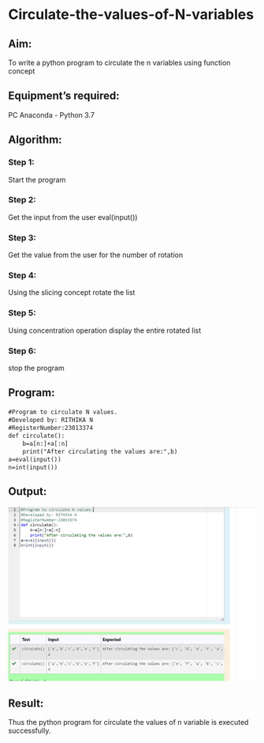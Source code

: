 # Circulate-the-values-of-N-variables
## Aim:
To write a python program to circulate the n variables using function concept
## Equipment’s required:
PC
Anaconda - Python 3.7
## Algorithm: 
### Step 1: 
Start the program

### Step 2: 
Get the input from the user eval(input())

### Step 3: 
Get the value from the user for the number of rotation

### Step 4: 
Using the slicing concept rotate the list

### Step 5: 
Using concentration operation display the entire rotated list

### Step 6: 
stop the program

## Program:
```
#Program to circulate N values.
#Developed by: RITHIKA N
#RegisterNumber:23013374
def circulate():
    b=a[n:]+a[:n]
    print("After circulating the values are:",b)
a=eval(input())
n=int(input())

```
## Output:
![Alt text](<Screenshot 2023-12-14 102849.png>)
## Result:
Thus the python program for circulate the values of n variable is executed successfully.